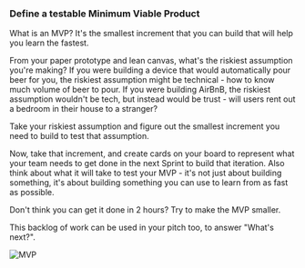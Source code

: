 ### Define a testable Minimum Viable Product 

What is an MVP? It's the smallest increment that you can build that will help you learn the fastest.

From your paper prototype and lean canvas, what's the riskiest assumption you're making? If you were building a device that would automatically pour beer for you, the riskiest assumption might be technical - how to know much volume of beer to pour. If you were building AirBnB, the riskiest assumption wouldn't be tech, but instead would be trust - will users rent out a bedroom in their house to a stranger?

Take your riskiest assumption and figure out the smallest increment you need to build to test that assumption.

Now, take that increment, and create cards on your board to represent what your team needs to get done in the next Sprint to build that iteration. Also think about what it will take to test your MVP - it's not just about building something, it's about building something you can use to learn from as fast as possible.

Don't think you can get it done in 2 hours? Try to make the MVP smaller.

This backlog of work can be used in your pitch too, to answer "What's next?".

![MVP](https://pbs.twimg.com/media/BzUBDdhCEAAdmsp.jpg)